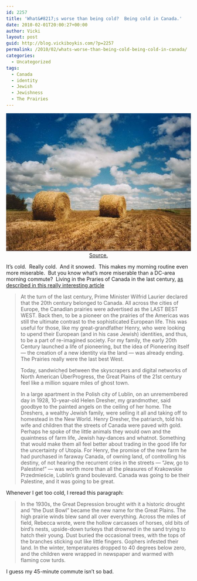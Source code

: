 ```yaml
---
id: 2257
title: 'What&#8217;s worse than being cold?  Being cold in Canada.'
date: 2010-02-01T20:00:27+00:00
author: Vicki
layout: post
guid: http://blog.vickiboykis.com/?p=2257
permalink: /2010/02/whats-worse-than-being-cold-being-cold-in-canada/
categories:
  - Uncategorized
tags:
  - Canada
  - identity
  - Jewish
  - Jewishness
  - The Prairies
---
```

<p style="text-align: center;">
  <a href="https://raw.githubusercontent.com/veekaybee/wlb/gh-pages/assets/images/2010/02/saskatchewan-plains.jpg"><img class="aligncenter size-full wp-image-2259" title="saskatchewan-plains" src="https://raw.githubusercontent.com/veekaybee/wlb/gh-pages/assets/images/2010/02/saskatchewan-plains.jpg" alt="" width="560" height="376" /></a><a href="http://www.canpages.ca/blog/?p=459">Source. </a>
</p>

It&#8217;s cold.  Really cold.  And it snowed.  This makes my morning routine even more miserable.  But you know what&#8217;s more miserable than a DC-area morning commute?  Living in the Praries of Canada in the last century, [as described in this really interesting article](http://www.thesmartset.com/article/article01211001.aspx)

> At the turn of the last century, Prime Minister Wilfrid Laurier declared that the 20th century belonged to Canada. All across the cities of Europe, the Canadian prairies were advertised as the LAST BEST WEST. Back then, to be a pioneer on the prairies of the Americas was still the ultimate contrast to the sophisticated European life. This was useful for those, like my great-grandfather Henry, who were looking to upend their European (and in his case Jewish) identities, and thus, to be a part of re-imagined society. For my family, the early 20th Century launched a life of pioneering, but the idea of Pioneering itself — the creation of a new identity via the land — was already ending. The Prairies really were the last best West.
> 
> Today, sandwiched between the skyscrapers and digital networks of North American ÜberProgress, the Great Plains of the 21st century feel like a million square miles of ghost town.
> 
> In a large apartment in the Polish city of Lublin, on an unremembered day in 1928, 10-year-old Helen Dresher, my grandmother, said goodbye to the painted angels on the ceiling of her home. The Dreshers, a wealthy Jewish family, were selling it all and taking off to homestead in the New World. Henry Dresher, the patriarch, told his wife and children that the streets of Canada were paved with gold. Perhaps he spoke of the little animals they would own and the quaintness of farm life, Jewish hay-dances and whatnot. Something that would make them all feel better about trading in the good life for the uncertainty of Utopia. For Henry, the promise of the new farm he had purchased in faraway Canada, of owning land, of controlling his destiny, of not hearing the recurrent cries in the streets — &#8220;Jew, go to Palestine!&#8221; — was worth more than all the pleasures of Krakowskie Przedmieście, Lublin’s grand boulevard. Canada was going to be their Palestine, and it was going to be great.

Whenever I get too cold, I reread this paragraph:

> In the 1930s, the Great Depression brought with it a historic drought and “the Dust Bowl” became the new name for the Great Plains. The high prairie winds blew sand all over everything. Across the miles of field, Rebecca wrote, were the hollow carcasses of horses, old bits of bird’s nests, upside-down turkeys that drowned in the sand trying to hatch their young. Dust buried the occasional trees, with the tops of the branches sticking out like little fingers. Gophers infested their land. In the winter, temperatures dropped to 40 degrees below zero, and the children were wrapped in newspaper and warmed with flaming cow turds.

I guess my 45-minute commute isn&#8217;t so bad.